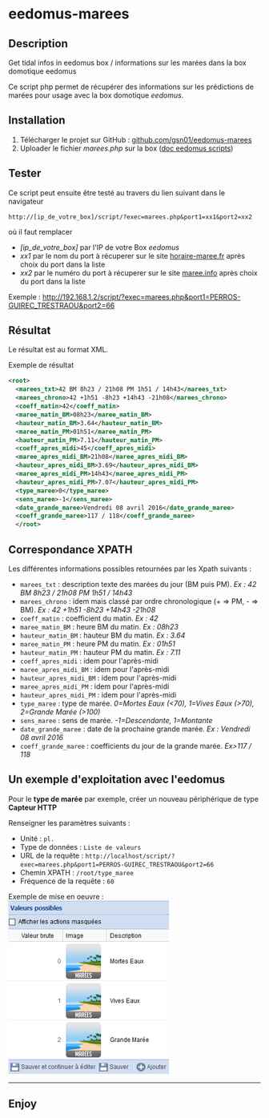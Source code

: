 # eedomus-marees
## Description
Get tidal infos in eedomus box / informations sur les marées dans la box domotique eedomus

Ce script php permet de récupérer des informations sur les prédictions de marées pour usage avec la box domotique *eedomus*.

## Installation
1. Télécharger le projet sur GitHub : [github.com/gsn01/eedomus-marees](https://github.com/gsn01/eedomus_marees/archive/master.zip)
1. Uploader le fichier *marees.php* sur la box ([doc eedomus scripts](http://doc.eedomus.com/view/Scripts#Script_HTTP_sur_la_box_eedomus))

## Tester
Ce script peut ensuite être testé au travers du lien suivant dans le navigateur

	http://[ip_de_votre_box]/script/?exec=marees.php&port1=xx1&port2=xx2

où il faut remplacer
- *[ip_de_votre_box]* par l'IP de votre Box *eedomus*
- *xx1* par le nom du port à récuperer sur le site [horaire-maree.fr](http://horaire-maree.fr) après choix du port dans la liste
- *xx2* par le numéro du port à récuperer sur le site [maree.info](http://maree.info) après choix du port dans la liste

Exemple :	http://192.168.1.2/script/?exec=marees.php&port1=PERROS-GUIREC_TRESTRAOU&port2=66

## Résultat
Le résultat est au format XML.

Exemple de résultat
```xml
<root>
  <marees_txt>42 BM 8h23 / 21h08 PM 1h51 / 14h43</marees_txt>
  <marees_chrono>42 +1h51 -8h23 +14h43 -21h08</marees_chrono>
  <coeff_matin>42</coeff_matin>
  <maree_matin_BM>08h23</maree_matin_BM>
  <hauteur_matin_BM>3.64</hauteur_matin_BM>
  <maree_matin_PM>01h51</maree_matin_PM>
  <hauteur_matin_PM>7.11</hauteur_matin_PM>
  <coeff_apres_midi>45</coeff_apres_midi>
  <maree_apres_midi_BM>21h08</maree_apres_midi_BM>
  <hauteur_apres_midi_BM>3.69</hauteur_apres_midi_BM>
  <maree_apres_midi_PM>14h43</maree_apres_midi_PM>
  <hauteur_apres_midi_PM>7.07</hauteur_apres_midi_PM>
  <type_maree>0</type_maree>
  <sens_maree>-1</sens_maree>
  <date_grande_maree>Vendredi 08 avril 2016</date_grande_maree>
  <coeff_grande_maree>117 / 118</coeff_grande_maree>
  </root>
```

## Correspondance XPATH

Les différentes informations possibles retournées par les Xpath suivants :

- ```marees_txt``` : description texte des marées du jour (BM puis PM). *Ex : 42 BM 8h23 / 21h08 PM 1h51 / 14h43*
- ```marees_chrono``` : idem mais classé par ordre chronologique (+ => PM, - => BM). *Ex : 42 +1h51 -8h23 +14h43 -21h08*
- ```coeff_matin``` : coefficient du matin. *Ex : 42*
- ```maree_matin_BM``` : heure BM du matin. *Ex : 08h23*
- ```hauteur_matin_BM``` : hauteur BM du matin. *Ex : 3.64*
- ```maree_matin_PM``` : heure PM du matin. *Ex : 01h51*
- ```hauteur_matin_PM``` : hauteur PM du matin. *Ex : 7.11*
- ```coeff_apres_midi``` : idem pour l'après-midi
- ```maree_apres_midi_BM``` : idem pour l'après-midi
- ```hauteur_apres_midi_BM``` : idem pour l'après-midi
- ```maree_apres_midi_PM``` : idem pour l'après-midi
- ```hauteur_apres_midi_PM``` : idem pour l'après-midi
- ```type_maree``` : type de marée. *0=Mortes Eaux (<70), 1=Vives Eaux (>70), 2=Grande Marée (>100)*
- ```sens_maree``` : sens de marée. *-1=Descendante, 1=Montante*
- ```date_grande_maree``` : date de la prochaine grande marée. *Ex : Vendredi 08 avril 2016*
- ```coeff_grande_maree``` : coefficients du jour de la grande marée. *Ex>117 / 118*

## Un exemple d'exploitation avec l'eedomus

Pour le **type de marée** par exemple, créer un nouveau périphérique de type **Capteur HTTP**

Renseigner les paramètres suivants :

- Unité : ```pl.```
- Type de données : ```Liste de valeurs```
- URL de la requête : ```http://localhost/script/?exec=marees.php&port1=PERROS-GUIREC_TRESTRAOU&port2=66```
- Chemin XPATH : ```/root/type_maree```
- Fréquence de la requête : ```60```

Exemple de mise en oeuvre :
![marees](marees.png "Marées")

---
## Enjoy
